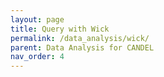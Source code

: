 ```yaml
---
layout: page
title: Query with Wick
permalink: /data_analysis/wick/
parent: Data Analysis for CANDEL
nav_order: 4
---
```


